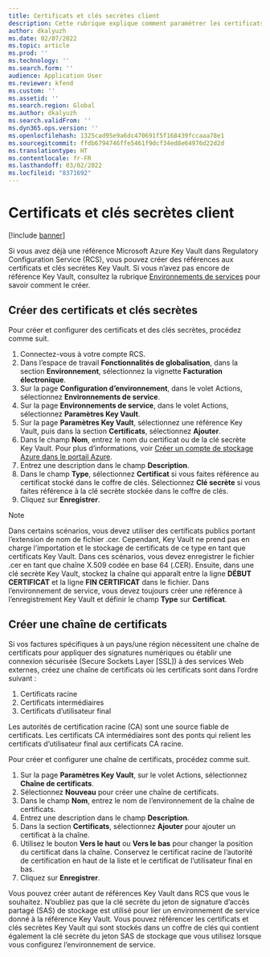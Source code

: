 ```yaml
---
title: Certificats et clés secrètes client
description: Cette rubrique explique comment paramétrer les certificats et clés secrètes client dans la fonctionnalité Facturation électronique.
author: dkalyuzh
ms.date: 02/07/2022
ms.topic: article
ms.prod: ''
ms.technology: ''
ms.search.form: ''
audience: Application User
ms.reviewer: kfend
ms.custom: ''
ms.assetid: ''
ms.search.region: Global
ms.author: dkalyuzh
ms.search.validFrom: ''
ms.dyn365.ops.version: ''
ms.openlocfilehash: 1325cad95e9a6dc470691f5f168439fccaaa78e1
ms.sourcegitcommit: ffdb6794746ffe5461f9dcf34ed8e64976d22d2d
ms.translationtype: HT
ms.contentlocale: fr-FR
ms.lasthandoff: 03/02/2022
ms.locfileid: "8371692"
---
```

# <a name="customer-certificates-and-secrets"></a>Certificats et clés secrètes client

[!include [banner](../includes/banner.md)]

Si vous avez déjà une référence Microsoft Azure Key Vault dans Regulatory Configuration Service (RCS), vous pouvez créer des références aux certificats et clés secrètes Key Vault. Si vous n’avez pas encore de référence Key Vault, consultez la rubrique [Environnements de services](e-invoicing-service-environments.md) pour savoir comment le créer.

## <a name="create-certificates-and-secrets"></a>Créer des certificats et clés secrètes

Pour créer et configurer des certificats et des clés secrètes, procédez comme suit.

1. Connectez-vous à votre compte RCS.
2. Dans l’espace de travail **Fonctionnalités de globalisation**, dans la section **Environnement**, sélectionnez la vignette **Facturation électronique**.
3. Sur la page **Configuration d’environnement**, dans le volet Actions, sélectionnez **Environnements de service**.
4. Sur la page **Environnements de service**, dans le volet Actions, sélectionnez **Paramètres Key Vault**.
5. Sur la page **Paramètres Key Vault**, sélectionnez une référence Key Vault, puis dans la section **Certificats**, sélectionnez **Ajouter**.
6. Dans le champ **Nom**, entrez le nom du certificat ou de la clé secrète Key Vault. Pour plus d’informations, voir [Créer un compte de stockage Azure dans le portail Azure](e-invoicing-create-azure-storage-account-azure-portal.md).
7. Entrez une description dans le champ **Description**.
8. Dans le champ **Type**, sélectionnez **Certificat** si vous faites référence au certificat stocké dans le coffre de clés. Sélectionnez **Clé secrète** si vous faites référence à la clé secrète stockée dans le coffre de clés.
9. Cliquez sur **Enregistrer**.

> [!NOTE]
> Dans certains scénarios, vous devez utiliser des certificats publics portant l’extension de nom de fichier .cer. Cependant, Key Vault ne prend pas en charge l’importation et le stockage de certificats de ce type en tant que certificats Key Vault. Dans ces scénarios, vous devez enregistrer le fichier .cer en tant que chaîne X.509 codée en base 64 (.CER). Ensuite, dans une clé secrète Key Vault, stockez la chaîne qui apparaît entre la ligne **DÉBUT CERTIFICAT** et la ligne **FIN CERTIFICAT** dans le fichier. Dans l’environnement de service, vous devez toujours créer une référence à l’enregistrement Key Vault et définir le champ **Type** sur **Certificat**.

## <a name="create-a-chain-of-certificates"></a>Créer une chaîne de certificats

Si vos factures spécifiques à un pays/une région nécessitent une chaîne de certificats pour appliquer des signatures numériques ou établir une connexion sécurisée (Secure Sockets Layer \[SSL\]) à des services Web externes, créez une chaîne de certificats où les certificats sont dans l’ordre suivant :

1. Certificats racine
2. Certificats intermédiaires
3. Certificats d’utilisateur final

Les autorités de certification racine (CA) sont une source fiable de certificats. Les certificats CA intermédiaires sont des ponts qui relient les certificats d’utilisateur final aux certificats CA racine.

Pour créer et configurer une chaîne de certificats, procédez comme suit.

1. Sur la page **Paramètres Key Vault**, sur le volet Actions, sélectionnez **Chaîne de certificats**.
2. Sélectionnez **Nouveau** pour créer une chaîne de certificats.
3. Dans le champ **Nom**, entrez le nom de l’environnement de la chaîne de certificats.
4. Entrez une description dans le champ **Description**.
5. Dans la section **Certificats**, sélectionnez **Ajouter** pour ajouter un certificat à la chaîne.
6. Utilisez le bouton **Vers le haut** ou **Vers le bas** pour changer la position du certificat dans la chaîne. Conservez le certificat racine de l’autorité de certification en haut de la liste et le certificat de l’utilisateur final en bas.
7. Cliquez sur **Enregistrer**.

Vous pouvez créer autant de références Key Vault dans RCS que vous le souhaitez. N’oubliez pas que la clé secrète du jeton de signature d’accès partagé (SAS) de stockage est utilisé pour lier un environnement de service donné à la référence Key Vault. Vous pouvez référencer les certificats et clés secrètes Key Vault qui sont stockés dans un coffre de clés qui contient également la clé secrète du jeton SAS de stockage que vous utilisez lorsque vous configurez l’environnement de service.
